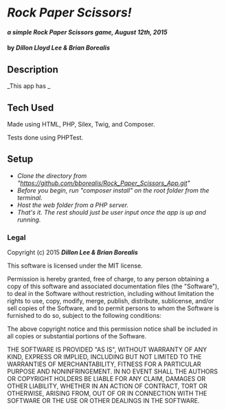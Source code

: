 # _Rock Paper Scissors!_

#### _a simple Rock Paper Scissors game, August 12th, 2015_

#### by _**Dillon Lloyd Lee & Brian Borealis**_

## Description

_This app has _

## Tech Used

Made using HTML, PHP, Silex, Twig, and Composer.

Tests done using PHPTest.

## Setup

* _Clone the directory from "https://github.com/bborealis/Rock_Paper_Scissors_App.git"_
* _Before you begin, run "composer install" on the root folder from the terminal._
* _Host the web folder from a PHP server._
* _That's it.  The rest should just be user input once the app is up and running._

### Legal

Copyright (c) 2015 **_Dillon Lee & Brian Borealis_**

This software is licensed under the MIT license.

Permission is hereby granted, free of charge, to any person obtaining a copy of this software and associated documentation files (the "Software"), to deal in the Software without restriction, including without limitation the rights to use, copy, modify, merge, publish, distribute, sublicense, and/or sell copies of the Software, and to permit persons to whom the Software is furnished to do so, subject to the following conditions:

The above copyright notice and this permission notice shall be included in all copies or substantial portions of the Software.

THE SOFTWARE IS PROVIDED "AS IS", WITHOUT WARRANTY OF ANY KIND, EXPRESS OR IMPLIED, INCLUDING BUT NOT LIMITED TO THE WARRANTIES OF MERCHANTABILITY, FITNESS FOR A PARTICULAR PURPOSE AND NONINFRINGEMENT. IN NO EVENT SHALL THE AUTHORS OR COPYRIGHT HOLDERS BE LIABLE FOR ANY CLAIM, DAMAGES OR OTHER LIABILITY, WHETHER IN AN ACTION OF CONTRACT, TORT OR OTHERWISE, ARISING FROM, OUT OF OR IN CONNECTION WITH THE SOFTWARE OR THE USE OR OTHER DEALINGS IN THE SOFTWARE.
